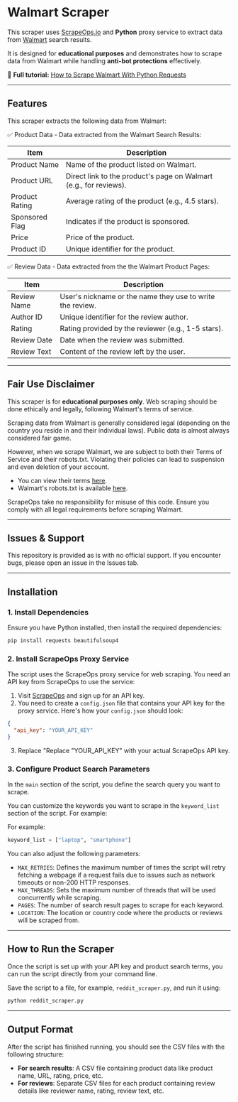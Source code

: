 # Walmart Scraper  

This scraper uses [ScrapeOps.io](https://scrapeops.io/) and **Python** proxy service to extract data from [Walmart](https://www.walmart.com/) search results.

It is designed for **educational purposes** and demonstrates how to scrape data from Walmart while handling **anti-bot protections** effectively.  

📖 **Full tutorial:** [How to Scrape Walmart With Python Requests](https://scrapeops.io/python-web-scraping-playbook/python-scrape-walmart/)

---

## Features  

This scraper extracts the following data from Walmart:


✅ Product Data - Data extracted from the Walmart Search Results:


| **Item**         | **Description**                                                    |
|------------------|--------------------------------------------------------------------|
| Product Name     | Name of the product listed on Walmart.                             |
| Product URL      | Direct link to the product's page on Walmart (e.g., for reviews).  |
| Product Rating   | Average rating of the product (e.g., 4.5 stars).                  |
| Sponsored Flag   | Indicates if the product is sponsored.                             |
| Price            | Price of the product.                                              |
| Product ID       | Unique identifier for the product.                                 |


✅ Review Data - Data extracted from the the Walmart Product Pages:

| **Item**         | **Description**                                                    |
|------------------|--------------------------------------------------------------------|
| Review Name      | User's nickname or the name they use to write the review.          |
| Author ID        | Unique identifier for the review author.                           |
| Rating           | Rating provided by the reviewer (e.g., 1-5 stars).                |
| Review Date      | Date when the review was submitted.                                |
| Review Text      | Content of the review left by the user.                            |


---

## Fair Use Disclaimer
This scraper is for **educational purposes only**. Web scraping should be done ethically and legally, following Walmart's terms of service.

Scraping data from Walmart is generally considered legal (depending on the country you reside in and their individual laws). Public data is almost always considered fair game.

However, when we scrape Walmart, we are subject to both their Terms of Service and their robots.txt. Violating their policies can lead to suspension and even deletion of your account.

- You can view their terms [here](https://www.walmart.com/help/article/walmart-com-terms-of-use/3b75080af40340d6bbd596f116fae5a0?gclsrc=aw.ds&adid=22222222254421687455&wmlspartner=wmtlabs&wl0=&wl1=g&wl2=c&wl3=314095497094&wl4=dsa-574015752130&wl5=9016897&wl6=&wl7=&wl8=&veh=sem&gad_source=1&gclid=Cj0KCQjwzva1BhD3ARIsADQuPnWM1IH4Fp2q1mbcg5hKi-uyOgm9teGz_bL4o449E1D568KME8qMPEYaAsLrEALw_wcB).
- Walmart's robots.txt is available [here](https://corporate.walmart.com/robots.txt).

ScrapeOps take no responsibility for misuse of this code. Ensure you comply with all legal requirements before scraping Walmart.

---

## Issues & Support
This repository is provided as is with no official support. If you encounter bugs, please open an issue in the Issues tab.

---

## Installation  

### 1. Install Dependencies  
Ensure you have Python installed, then install the required dependencies:  

```bash
pip install requests beautifulsoup4
```

### 2.  Install ScrapeOps Proxy Service
The script uses the ScrapeOps proxy service for web scraping. You need an API key from ScrapeOps to use the service:

1. Visit [ScrapeOps](https://scrapeops.io/) and sign up for an API key.
2. You need to create a `config.json` file that contains your API key for the proxy service. Here's how your `config.json` should look:

```json
{
  "api_key": "YOUR_API_KEY"
}
```

3. Replace "Replace "YOUR_API_KEY" with your actual ScrapeOps API key.




### 3. Configure Product Search Parameters
In the `main` section of the script, you define the search query you want to scrape. 

You can customize the keywords you want to scrape in the `keyword_list` section of the script. For example:


For example:

```python
keyword_list = ["laptop", "smartphone"]
```

You can also adjust the following parameters:

- `MAX_RETRIES`: Defines the maximum number of times the script will retry fetching a webpage if a request fails due to issues such as network timeouts or non-200 HTTP responses.
- `MAX_THREADS`: Sets the maximum number of threads that will be used concurrently while scraping.
- `PAGES`: The number of search result pages to scrape for each keyword.
- `LOCATION`: The location or country code where the products or reviews will be scraped from.


---

## How to Run the Scraper
Once the script is set up with your API key and product search terms, you can run the script directly from your command line.

Save the script to a file, for example, `reddit_scraper.py`, and run it using:


```bash
python reddit_scraper.py
```

---

## Output Format
After the script has finished running, you should see the CSV files with the following structure:

- **For search results**: A CSV file containing product data like product name, URL, rating, price, etc.
- **For reviews**: Separate CSV files for each product containing review details like reviewer name, rating, review text, etc.